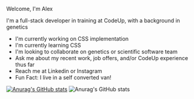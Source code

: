 Welcome, I'm Alex

I'm a full-stack developer in training at CodeUp, with a background in genetics

  - I'm currently working on CSS implementation
  - I'm currently learning CSS
  - I'm looking to collaborate on genetics or scientific software team
  - Ask me about my recent work, job offers, and/or CodeUp experience thus far
  - Reach me at Linkedin or Instagram
  - Fun Fact: I live in a self converted van!

[![Anurag's GitHub stats](https://github-readme-stats.vercel.app/api?username=thomsalexander23)](https://github.com/anuraghazra/github-readme-stats)
![Anurag's GitHub stats](https://github-readme-stats.vercel.app/api?username=anuraghazra&show_icons=true&theme=onedark)



<!--
**ThomsAlexander23/ThomsAlexander23** is a ✨ _special_ ✨ repository because its `README.md` (this file) appears on your GitHub profile.

Here are some ideas to get you started:

- 🔭 I’m currently working on ...
- 🌱 I’m currently learning ...
- 👯 I’m looking to collaborate on ...
- 🤔 I’m looking for help with ...
- 💬 Ask me about ...
- 📫 How to reach me: ...
- 😄 Pronouns: ...
- ⚡ Fun fact: ...
-->
